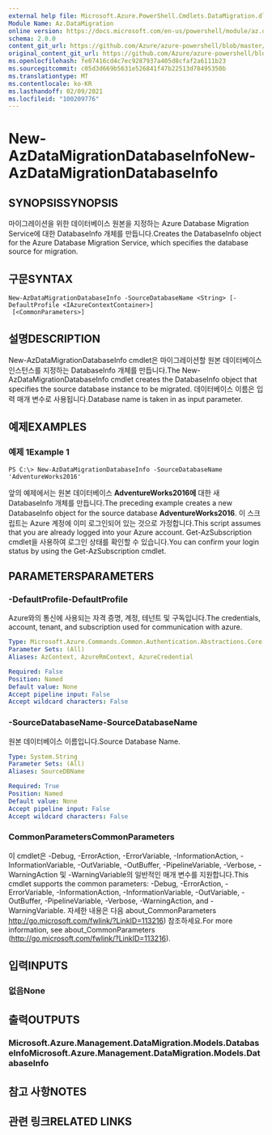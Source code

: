 ```yaml
---
external help file: Microsoft.Azure.PowerShell.Cmdlets.DataMigration.dll-Help.xml
Module Name: Az.DataMigration
online version: https://docs.microsoft.com/en-us/powershell/module/az.datamigration/New-AzDataMigrationDatabaseInfo
schema: 2.0.0
content_git_url: https://github.com/Azure/azure-powershell/blob/master/src/DataMigration/DataMigration/help/New-AzDataMigrationDatabaseInfo.md
original_content_git_url: https://github.com/Azure/azure-powershell/blob/master/src/DataMigration/DataMigration/help/New-AzDataMigrationDatabaseInfo.md
ms.openlocfilehash: fe07416cd4c7ec9287937a405d8cfaf2a6111b23
ms.sourcegitcommit: c05d3d669b5631e526841f47b22513d78495350b
ms.translationtype: MT
ms.contentlocale: ko-KR
ms.lasthandoff: 02/09/2021
ms.locfileid: "100209776"
---
```

# <span data-ttu-id="dc1ce-101">New-AzDataMigrationDatabaseInfo</span><span class="sxs-lookup"><span data-stu-id="dc1ce-101">New-AzDataMigrationDatabaseInfo</span></span>

## <span data-ttu-id="dc1ce-102">SYNOPSIS</span><span class="sxs-lookup"><span data-stu-id="dc1ce-102">SYNOPSIS</span></span>
<span data-ttu-id="dc1ce-103">마이그레이션을 위한 데이터베이스 원본을 지정하는 Azure Database Migration Service에 대한 DatabaseInfo 개체를 만듭니다.</span><span class="sxs-lookup"><span data-stu-id="dc1ce-103">Creates the DatabaseInfo object for the Azure Database Migration Service, which specifies the database source for migration.</span></span>

## <span data-ttu-id="dc1ce-104">구문</span><span class="sxs-lookup"><span data-stu-id="dc1ce-104">SYNTAX</span></span>

```
New-AzDataMigrationDatabaseInfo -SourceDatabaseName <String> [-DefaultProfile <IAzureContextContainer>]
 [<CommonParameters>]
```

## <span data-ttu-id="dc1ce-105">설명</span><span class="sxs-lookup"><span data-stu-id="dc1ce-105">DESCRIPTION</span></span>
<span data-ttu-id="dc1ce-106">New-AzDataMigrationDatabaseInfo cmdlet은 마이그레이션할 원본 데이터베이스 인스턴스를 지정하는 DatabaseInfo 개체를 만듭니다.</span><span class="sxs-lookup"><span data-stu-id="dc1ce-106">The New-AzDataMigrationDatabaseInfo cmdlet creates the DatabaseInfo object that specifies the source database instance to be migrated.</span></span> <span data-ttu-id="dc1ce-107">데이터베이스 이름은 입력 매개 변수로 사용됩니다.</span><span class="sxs-lookup"><span data-stu-id="dc1ce-107">Database name is taken in as input parameter.</span></span>

## <span data-ttu-id="dc1ce-108">예제</span><span class="sxs-lookup"><span data-stu-id="dc1ce-108">EXAMPLES</span></span>

### <span data-ttu-id="dc1ce-109">예제 1</span><span class="sxs-lookup"><span data-stu-id="dc1ce-109">Example 1</span></span>
```
PS C:\> New-AzDataMigrationDatabaseInfo -SourceDatabaseName 'AdventureWorks2016'
```

<span data-ttu-id="dc1ce-110">앞의 예제에서는 원본 데이터베이스 **AdventureWorks2016에** 대한 새 DatabaseInfo 개체를 만듭니다.</span><span class="sxs-lookup"><span data-stu-id="dc1ce-110">The preceding example creates a new DatabaseInfo object for the source database **AdventureWorks2016**.</span></span>
<span data-ttu-id="dc1ce-111">이 스크립트는 Azure 계정에 이미 로그인되어 있는 것으로 가정합니다.</span><span class="sxs-lookup"><span data-stu-id="dc1ce-111">This script assumes that you are already logged into your Azure account.</span></span> <span data-ttu-id="dc1ce-112">Get-AzSubscription cmdlet을 사용하여 로그인 상태를 확인할 수 있습니다.</span><span class="sxs-lookup"><span data-stu-id="dc1ce-112">You can confirm your login status by using the Get-AzSubscription cmdlet.</span></span>

## <span data-ttu-id="dc1ce-113">PARAMETERS</span><span class="sxs-lookup"><span data-stu-id="dc1ce-113">PARAMETERS</span></span>

### <span data-ttu-id="dc1ce-114">-DefaultProfile</span><span class="sxs-lookup"><span data-stu-id="dc1ce-114">-DefaultProfile</span></span>
<span data-ttu-id="dc1ce-115">Azure와의 통신에 사용되는 자격 증명, 계정, 테넌트 및 구독입니다.</span><span class="sxs-lookup"><span data-stu-id="dc1ce-115">The credentials, account, tenant, and subscription used for communication with azure.</span></span>

```yaml
Type: Microsoft.Azure.Commands.Common.Authentication.Abstractions.Core.IAzureContextContainer
Parameter Sets: (All)
Aliases: AzContext, AzureRmContext, AzureCredential

Required: False
Position: Named
Default value: None
Accept pipeline input: False
Accept wildcard characters: False
```

### <span data-ttu-id="dc1ce-116">-SourceDatabaseName</span><span class="sxs-lookup"><span data-stu-id="dc1ce-116">-SourceDatabaseName</span></span>
<span data-ttu-id="dc1ce-117">원본 데이터베이스 이름입니다.</span><span class="sxs-lookup"><span data-stu-id="dc1ce-117">Source Database Name.</span></span>

```yaml
Type: System.String
Parameter Sets: (All)
Aliases: SourceDBName

Required: True
Position: Named
Default value: None
Accept pipeline input: False
Accept wildcard characters: False
```

### <span data-ttu-id="dc1ce-118">CommonParameters</span><span class="sxs-lookup"><span data-stu-id="dc1ce-118">CommonParameters</span></span>
<span data-ttu-id="dc1ce-119">이 cmdlet은 -Debug, -ErrorAction, -ErrorVariable, -InformationAction, -InformationVariable, -OutVariable, -OutBuffer, -PipelineVariable, -Verbose, -WarningAction 및 -WarningVariable의 일반적인 매개 변수를 지원합니다.</span><span class="sxs-lookup"><span data-stu-id="dc1ce-119">This cmdlet supports the common parameters: -Debug, -ErrorAction, -ErrorVariable, -InformationAction, -InformationVariable, -OutVariable, -OutBuffer, -PipelineVariable, -Verbose, -WarningAction, and -WarningVariable.</span></span> <span data-ttu-id="dc1ce-120">자세한 내용은 다음 about_CommonParameters http://go.microsoft.com/fwlink/?LinkID=113216) 참조하세요.</span><span class="sxs-lookup"><span data-stu-id="dc1ce-120">For more information, see about_CommonParameters (http://go.microsoft.com/fwlink/?LinkID=113216).</span></span>

## <span data-ttu-id="dc1ce-121">입력</span><span class="sxs-lookup"><span data-stu-id="dc1ce-121">INPUTS</span></span>

### <span data-ttu-id="dc1ce-122">없음</span><span class="sxs-lookup"><span data-stu-id="dc1ce-122">None</span></span>

## <span data-ttu-id="dc1ce-123">출력</span><span class="sxs-lookup"><span data-stu-id="dc1ce-123">OUTPUTS</span></span>

### <span data-ttu-id="dc1ce-124">Microsoft.Azure.Management.DataMigration.Models.DatabaseInfo</span><span class="sxs-lookup"><span data-stu-id="dc1ce-124">Microsoft.Azure.Management.DataMigration.Models.DatabaseInfo</span></span>

## <span data-ttu-id="dc1ce-125">참고 사항</span><span class="sxs-lookup"><span data-stu-id="dc1ce-125">NOTES</span></span>

## <span data-ttu-id="dc1ce-126">관련 링크</span><span class="sxs-lookup"><span data-stu-id="dc1ce-126">RELATED LINKS</span></span>
